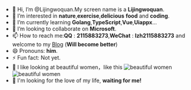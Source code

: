 - 👋 Hi, I’m @Lijingwoquan.My screen name is a **Lijingwoquan**.
- 👀 I’m interested in **nature**,**exercise**,**delicious** **food** and **coding**.
- 🌱 I’m currently learning **Golang**,**TypeScript**,**Vue**,**Uiappx**...
- 💞️ I’m looking to collaborate on **Microsoft**.
- 📫 How to reach me:**QQ** : **2115883273**,**WeChat** : **lzh2115883273** and welcome to my [Blog](http://www.liuzihao.online) (**Will become better**)
- 😄 Pronouns: **him**.
- ⚡ Fun fact: Not yet.
- 🍉 I like looking at beautiful women，like this
![beautiful women](http://liuzihao.online:8080/img/9.jpg)
![beautiful women](http://liuzihao.online:8080/img/11.jpg)
- 🍇 I'm looking for the love of my life, **waiting for me!**
<!---
liuzihao520/liuzihao520 is a ✨ special ✨ repository because its `README.md` (this file) appears on your GitHub profile.
You can click the Preview link to take a look at your changes.
--->
